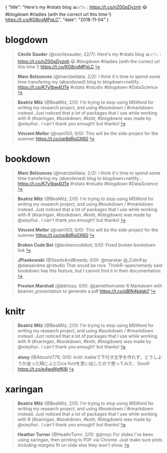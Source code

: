 {
  "title": "Here's my #rstats blog 📊📈📉 : https://t.co/nZ0GpDyznh 😃 #blogdown #rladies (with the correct url this time !) https://t.co/KG8cqMPqLC",
  "date": "2018-11-04"
}

# blogdown

> **Cécile Sauder** (@cecilesauder; 22/7): Here's my #rstats blog 📊📈📉 : https://t.co/nZ0GpDyznh  😃
#blogdown #rladies
(with the correct url this time !) https://t.co/KG8cqMPqLC  [&#8618;](https://twitter.com/xieyihui/status/1058743858194989056)

<!-- -->


> **Marc Belzunces** (@marcbeldata; 2/2): I think it's time to spend some time transfering my (abandoned) blog to blogdown+netlify...
https://t.co/K7y1bw4OTe
#rstats #rstudio #blogdown #DataScience  [&#8618;](https://twitter.com/xieyihui/status/1058637275842666496)

<!-- -->


> **Beatriz Milz** (@BeaMilz; 2/0): I'm trying to stop using MSWord for writing my research project, and using #bookdown / #rmarkdown instead. Just noticed that a lot of packages that I use while working with R (#xaringan, #bookdown, #knitr, #blogdown)  was made by @xieyihui . I can't thank you enough!! but thanks!  [&#8618;](https://twitter.com/xieyihui/status/1058865136944009216)

<!-- -->


> **Vincent Mellor** (@vam103; 0/0): This will be the side-project for the summer https://t.co/op8dRuGX6G  [&#8618;](https://twitter.com/xieyihui/status/1058921891723759616)

<!-- -->


# bookdown

> **Marc Belzunces** (@marcbeldata; 2/2): I think it's time to spend some time transfering my (abandoned) blog to blogdown+netlify...
https://t.co/K7y1bw4OTe
#rstats #rstudio #blogdown #DataScience  [&#8618;](https://twitter.com/xieyihui/status/1058637275842666496)

<!-- -->


> **Beatriz Milz** (@BeaMilz; 2/0): I'm trying to stop using MSWord for writing my research project, and using #bookdown / #rmarkdown instead. Just noticed that a lot of packages that I use while working with R (#xaringan, #bookdown, #knitr, #blogdown)  was made by @xieyihui . I can't thank you enough!! but thanks!  [&#8618;](https://twitter.com/xieyihui/status/1058865136944009216)

<!-- -->


> **Vincent Mellor** (@vam103; 0/0): This will be the side-project for the summer https://t.co/op8dRuGX6G  [&#8618;](https://twitter.com/xieyihui/status/1058921891723759616)

<!-- -->


> **Broken Code Bot** (@brokencodebot; 0/0): Fixed broken bookdown link  [&#8618;](https://twitter.com/xieyihui/status/1058858980343250946)

<!-- -->


> **JPiaskowski** (@SeedsAndBreeds; 0/0): @marskar @_ColinFay @dataandme @rstudio That would be nice. ThinkR-open/remedy said bookdown has this feature, but I cannot find it in their documentation.  [&#8618;](https://twitter.com/xieyihui/status/1058749313235353600)

<!-- -->


> **Preston Marshall** (@bbhoss; 0/0): @jamietheriveter R Markdown with beamer_presentation to generate a pdf https://t.co/sBIN4kdgb7  [&#8618;](https://twitter.com/xieyihui/status/1058743562643345409)

<!-- -->


# knitr

> **Beatriz Milz** (@BeaMilz; 2/0): I'm trying to stop using MSWord for writing my research project, and using #bookdown / #rmarkdown instead. Just noticed that a lot of packages that I use while working with R (#xaringan, #bookdown, #knitr, #blogdown)  was made by @xieyihui . I can't thank you enough!! but thanks!  [&#8618;](https://twitter.com/xieyihui/status/1058865136944009216)

<!-- -->


> **atusy** (@Atsushi776; 0/0): knitr::kableで下付き文字を作れず，どうしようか迷った時にふとCica fontを思い出したので使ってみた．Good!
https://t.co/p4wsNgfK8j  [&#8618;](https://twitter.com/xieyihui/status/1058763944926502912)

<!-- -->


# xaringan

> **Beatriz Milz** (@BeaMilz; 2/0): I'm trying to stop using MSWord for writing my research project, and using #bookdown / #rmarkdown instead. Just noticed that a lot of packages that I use while working with R (#xaringan, #bookdown, #knitr, #blogdown)  was made by @xieyihui . I can't thank you enough!! but thanks!  [&#8618;](https://twitter.com/xieyihui/status/1058865136944009216)

<!-- -->


> **Heather Turner** (@HeathrTurnr; 2/0): @jtrnyc For slides I've been using xaringan, then printing to PDF via Chrome. Just make sure plots *including margins* fit on slide else they won't show.  [&#8618;](https://twitter.com/xieyihui/status/1058610541042774017)

<!-- -->


